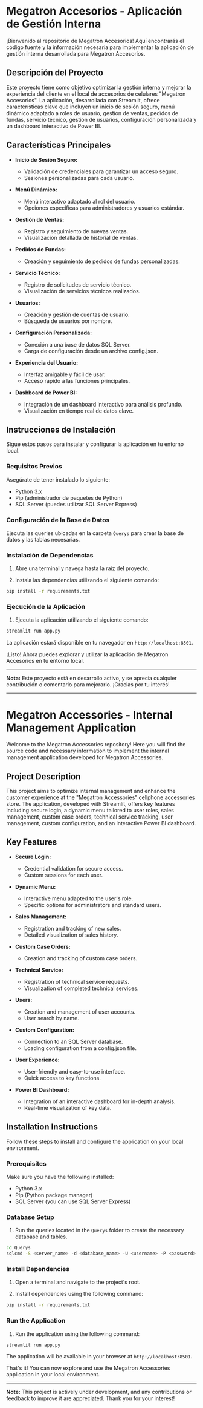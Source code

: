 # Megatron Accesorios - Aplicación de Gestión Interna

¡Bienvenido al repositorio de Megatron Accesorios! Aquí encontrarás el código fuente y la información necesaria para implementar la aplicación de gestión interna desarrollada para Megatron Accesorios.

## Descripción del Proyecto

Este proyecto tiene como objetivo optimizar la gestión interna y mejorar la experiencia del cliente en el local de accesorios de celulares "Megatron Accesorios". La aplicación, desarrollada con Streamlit, ofrece características clave que incluyen un inicio de sesión seguro, menú dinámico adaptado a roles de usuario, gestión de ventas, pedidos de fundas, servicio técnico, gestión de usuarios, configuración personalizada y un dashboard interactivo de Power BI.

## Características Principales

- **Inicio de Sesión Seguro:**
  - Validación de credenciales para garantizar un acceso seguro.
  - Sesiones personalizadas para cada usuario.

- **Menú Dinámico:**
  - Menú interactivo adaptado al rol del usuario.
  - Opciones específicas para administradores y usuarios estándar.

- **Gestión de Ventas:**
  - Registro y seguimiento de nuevas ventas.
  - Visualización detallada de historial de ventas.

- **Pedidos de Fundas:**
  - Creación y seguimiento de pedidos de fundas personalizadas.

- **Servicio Técnico:**
  - Registro de solicitudes de servicio técnico.
  - Visualización de servicios técnicos realizados.

- **Usuarios:**
  - Creación y gestión de cuentas de usuario.
  - Búsqueda de usuarios por nombre.

- **Configuración Personalizada:**
  - Conexión a una base de datos SQL Server.
  - Carga de configuración desde un archivo config.json.

- **Experiencia del Usuario:**
  - Interfaz amigable y fácil de usar.
  - Acceso rápido a las funciones principales.

- **Dashboard de Power BI:**
  - Integración de un dashboard interactivo para análisis profundo.
  - Visualización en tiempo real de datos clave.

## Instrucciones de Instalación

Sigue estos pasos para instalar y configurar la aplicación en tu entorno local.

### Requisitos Previos

Asegúrate de tener instalado lo siguiente:

- Python 3.x
- Pip (administrador de paquetes de Python)
- SQL Server (puedes utilizar SQL Server Express)

### Configuración de la Base de Datos

Ejecuta las queries ubicadas en la carpeta `Querys` para crear la base de datos y las tablas necesarias.

### Instalación de Dependencias

1. Abre una terminal y navega hasta la raíz del proyecto.

2. Instala las dependencias utilizando el siguiente comando:

```bash
pip install -r requirements.txt
```

### Ejecución de la Aplicación

1. Ejecuta la aplicación utilizando el siguiente comando:

```bash
streamlit run app.py
```

La aplicación estará disponible en tu navegador en `http://localhost:8501`.

¡Listo! Ahora puedes explorar y utilizar la aplicación de Megatron Accesorios en tu entorno local.

---

**Nota:** Este proyecto está en desarrollo activo, y se aprecia cualquier contribución o comentario para mejorarlo. ¡Gracias por tu interés!

---

# Megatron Accessories - Internal Management Application

Welcome to the Megatron Accessories repository! Here you will find the source code and necessary information to implement the internal management application developed for Megatron Accessories.

## Project Description

This project aims to optimize internal management and enhance the customer experience at the "Megatron Accessories" cellphone accessories store. The application, developed with Streamlit, offers key features including secure login, a dynamic menu tailored to user roles, sales management, custom case orders, technical service tracking, user management, custom configuration, and an interactive Power BI dashboard.

## Key Features

- **Secure Login:**
  - Credential validation for secure access.
  - Custom sessions for each user.

- **Dynamic Menu:**
  - Interactive menu adapted to the user's role.
  - Specific options for administrators and standard users.

- **Sales Management:**
  - Registration and tracking of new sales.
  - Detailed visualization of sales history.

- **Custom Case Orders:**
  - Creation and tracking of custom case orders.

- **Technical Service:**
  - Registration of technical service requests.
  - Visualization of completed technical services.

- **Users:**
  - Creation and management of user accounts.
  - User search by name.

- **Custom Configuration:**
  - Connection to an SQL Server database.
  - Loading configuration from a config.json file.

- **User Experience:**
  - User-friendly and easy-to-use interface.
  - Quick access to key functions.

- **Power BI Dashboard:**
  - Integration of an interactive dashboard for in-depth analysis.
  - Real-time visualization of key data.

## Installation Instructions

Follow these steps to install and configure the application on your local environment.

### Prerequisites

Make sure you have the following installed:

- Python 3.x
- Pip (Python package manager)
- SQL Server (you can use SQL Server Express)

### Database Setup

1. Run the queries located in the `Querys` folder to create the necessary database and tables.

```bash
cd Querys
sqlcmd -S <server_name> -d <database_name> -U <username> -P <password> -i create_database.sql
```

### Install Dependencies

1. Open a terminal and navigate to the project's root.

2. Install dependencies using the following command:

```bash
pip install -r requirements.txt
```

### Run the Application

1. Run the application using the following command:

```bash
streamlit run app.py
```

The application will be available in your browser at `http://localhost:8501`.

That's it! You can now explore and use the Megatron Accessories application in your local environment.

---

**Note:** This project is actively under development, and any contributions or feedback to improve it are appreciated. Thank you for your interest!